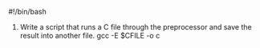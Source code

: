 #!/bin/bash
1. Write a script that runs a C file through the preprocessor and save the result into another file.
gcc -E $CFILE -o c
